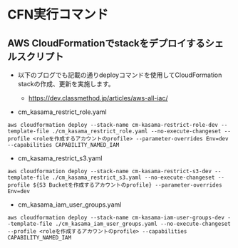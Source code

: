 # CFN実行コマンド

## AWS CloudFormationでstackをデプロイするシェルスクリプト

- 以下のブログでも記載の通りdeployコマンドを使用してCloudFormation stackの作成、更新を実施します。
  - <https://dev.classmethod.jp/articles/aws-all-iac/>

- cm_kasama_restrict_role.yaml

```text
aws cloudformation deploy --stack-name cm-kasama-restrict-role-dev --template-file ./cm_kasama_restrict_role.yaml --no-execute-changeset --profile <roleを作成するアカウントのprofile> --parameter-overrides Env=dev --capabilities CAPABILITY_NAMED_IAM
```

- cm_kasama_restrict_s3.yaml

```text
aws cloudformation deploy --stack-name cm-kasama-restrict-s3-dev --template-file ./cm_kasama_restrict_s3.yaml --no-execute-changeset --profile ${S3 Bucketを作成するアカウントのprofile} --parameter-overrides Env=dev
```

- cm_kasama_iam_user_groups.yaml

```text
aws cloudformation deploy --stack-name cm-kasama-iam-user-groups-dev --template-file ./cm_kasama_iam_user_groups.yaml --no-execute-changeset --profile <roleを作成するアカウントのprofile> --capabilities CAPABILITY_NAMED_IAM
```
